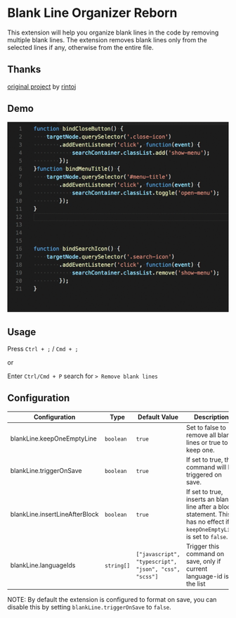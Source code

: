 # Blank Line Organizer Reborn

This extension will help you organize blank lines in the code by removing multiple blank lines. The extension removes blank lines only from the selected lines if any, otherwise from the entire file.

## Thanks 
[original project](https://github.com/rintoj/blank-line-organizer) by [rintoj](https://github.com/rintoj)

## Demo

![Demo](./demo/demo.gif)

## Usage

Press `Ctrl + ;` / `Cmd + ;`

or

Enter `Ctrl/Cmd + P` search for `> Remove blank lines`

## Configuration

| Configuration                   | Type      | Default Value | Description
| ------------------------------- | --------- | ------------- | -----------------------------
| blankLine.keepOneEmptyLine      | `boolean` | `true`        | Set to false to remove all blank lines or true to keep one.
| blankLine.triggerOnSave         | `boolean` | `true`        | If set to true, the command will be triggered on save.
| blankLine.insertLineAfterBlock  | `boolean` | `true`        | If set to true, inserts an blank line after a block statement. This has no effect if `keepOneEmptyLine` is set to `false`.
| blankLine.languageIds           | `string[]`| `["javascript", "typescript", "json", "css", "scss"]` | Trigger this command on save, only if current language-id is in the list

NOTE: By default the extension is configured to format on save, you can disable this by setting `blankLine.triggerOnSave` to `false`.
